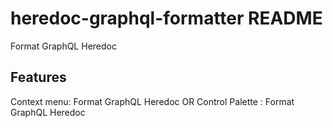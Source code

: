# heredoc-graphql-formatter README

Format GraphQL Heredoc

## Features


Context menu: Format GraphQL Heredoc
OR
Control Palette : Format GraphQL Heredoc

